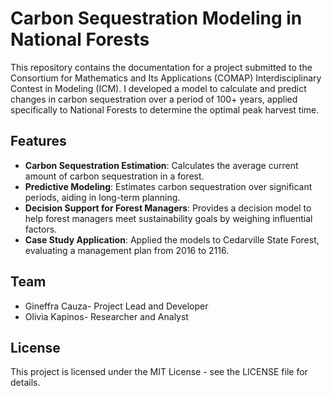 # Carbon Sequestration Modeling in National Forests

This repository contains the documentation for a project submitted to the Consortium for Mathematics and Its Applications (COMAP) Interdisciplinary Contest in Modeling (ICM). I developed a model to calculate and predict changes in carbon sequestration over a period of 100+ years, applied specifically to National Forests to determine the optimal peak harvest time.

## Features
- **Carbon Sequestration Estimation**: Calculates the average current amount of carbon sequestration in a forest.
- **Predictive Modeling**: Estimates carbon sequestration over significant periods, aiding in long-term planning.
- **Decision Support for Forest Managers**: Provides a decision model to help forest managers meet sustainability goals by weighing influential factors.
- **Case Study Application**: Applied the models to Cedarville State Forest, evaluating a management plan from 2016 to 2116.

## Team
- Gineffra Cauza- Project Lead and Developer
- Olivia Kapinos- Researcher and Analyst

## License
This project is licensed under the MIT License - see the LICENSE file for details.
